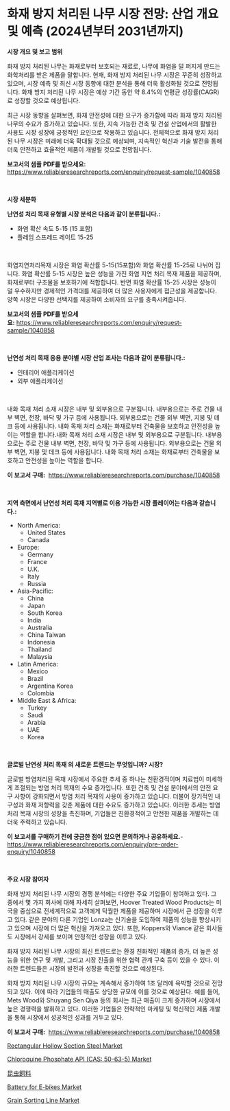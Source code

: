 <p><h1>화재 방지 처리된 나무 시장 전망: 산업 개요 및 예측 (2024년부터 2031년까지)</h1></p><p><strong>시장 개요 및 보고 범위</strong></p>
<p><p>화재 방지 처리된 나무는 화재로부터 보호되는 재료로, 나무에 화염을 덜 퍼지게 만드는 화학처리를 받은 제품을 말합니다. 현재, 화재 방지 처리된 나무 시장은 꾸준히 성장하고 있으며, 시장 예측 및 최신 시장 동향에 대한 분석을 통해 더욱 활성화될 것으로 전망됩니다. 화재 방지 처리된 나무 시장은 예상 기간 동안 약 8.4%의 연평균 성장률(CAGR)로 성장할 것으로 예상됩니다.</p><p>최근 시장 동향을 살펴보면, 화재 안전성에 대한 요구가 증가함에 따라 화재 방지 처리된 나무의 수요가 증가하고 있습니다. 또한, 지속 가능한 건축 및 건설 산업에서의 활발한 사용도 시장 성장에 긍정적인 요인으로 작용하고 있습니다. 전체적으로 화재 방지 처리된 나무 시장은 미래에 더욱 확대될 것으로 예상되며, 지속적인 혁신과 기술 발전을 통해 더욱 안전하고 효율적인 제품이 개발될 것으로 전망됩니다.</p></p>
<p><strong>보고서의 샘플 PDF를 받으세요:</strong> <a href="https://www.reliableresearchreports.com/enquiry/request-sample/1040858">https://www.reliableresearchreports.com/enquiry/request-sample/1040858</a></p>
<p>&nbsp;</p>
<p><strong>시장 세분화</strong></p>
<p><strong>난연성 처리 목재 유형별 시장 분석은 다음과 같이 분류됩니다.:</strong></p>
<p><ul><li>화염 확산 속도 5-15 (15 포함)</li><li>플레임 스프레드 레이트 15-25</li></ul></p>
<p>&nbsp;</p>
<p><p>화염지연처리목재 시장은 화염 확산률 5-15(15포함)와 화염 확산률 15-25로 나뉘어 집니다. 화염 확산률 5-15 시장은 높은 성능을 가진 화염 지연 처리 목재 제품을 제공하며, 화재로부터 구조물을 보호하기에 적합합니다. 반면 화염 확산률 15-25 시장은 성능이 덜 우수하지만 경제적인 가격대를 제공하여 더 많은 사용자에게 접근성을 제공합니다. 양쪽 시장은 다양한 선택지를 제공하여 소비자의 요구를 충족시켜줍니다.</p></p>
<p><strong>보고서의 샘플 PDF를 받으세요:</strong>&nbsp;<a href="https://www.reliableresearchreports.com/enquiry/request-sample/1040858">https://www.reliableresearchreports.com/enquiry/request-sample/1040858</a></p>
<p>&nbsp;</p>
<p><strong> 난연성 처리 목재 응용 분야별 시장 산업 조사는 다음과 같이 분류됩니다.:</strong></p>
<p><ul><li>인테리어 애플리케이션</li><li>외부 애플리케이션</li></ul></p>
<p>&nbsp;</p>
<p><p>내화 목재 처리 소재 시장은 내부 및 외부용으로 구분됩니다. 내부용으로는 주로 건물 내부 벽면, 천장, 바닥 및 가구 등에 사용됩니다. 외부용으로는 건물 외부 벽면, 지붕 및 데크 등에 사용됩니다. 내화 목재 처리 소재는 화재로부터 건축물을 보호하고 안전성을 높이는 역할을 합니다.내화 목재 처리 소재 시장은 내부 및 외부용으로 구분됩니다. 내부용으로는 주로 건물 내부 벽면, 천장, 바닥 및 가구 등에 사용됩니다. 외부용으로는 건물 외부 벽면, 지붕 및 데크 등에 사용됩니다. 내화 목재 처리 소재는 화재로부터 건축물을 보호하고 안전성을 높이는 역할을 합니다.</p></p>
<p><strong>이 보고서 구매:</strong>&nbsp; <a href="https://www.reliableresearchreports.com/purchase/1040858">https://www.reliableresearchreports.com/purchase/1040858</a></p>
<p>&nbsp;</p>
<p><strong>지역 측면에서 난연성 처리 목재 지역별로 이용 가능한 시장 플레이어는 다음과 같습니다.:</strong></p>
<p><ul>
    <li>
        North America:
        <ul>
            <li>United States</li>
            <li>Canada</li>
        </ul>
    </li>
    <li>
        Europe:
        <ul>
            <li>Germany</li>
            <li>France</li>
            <li>U.K.</li>
            <li>Italy</li>
            <li>Russia</li>
        </ul>
    </li>
    <li>
        Asia-Pacific:
        <ul>
            <li>China</li>
            <li>Japan</li>
            <li>South Korea</li>
            <li>India</li>
            <li>Australia</li>
            <li>China Taiwan</li>
            <li>Indonesia</li>
            <li>Thailand</li>
            <li>Malaysia</li>
        </ul>
    </li>
    <li>
        Latin America:
        <ul>
            <li>Mexico</li>
            <li>Brazil</li>
            <li>Argentina Korea</li>
            <li>Colombia</li>
        </ul>
    </li>
    <li>
        Middle East & Africa:
        <ul>
            <li>Turkey</li>
            <li>Saudi</li>
            <li>Arabia</li>
            <li>UAE</li>
            <li>Korea</li>
        </ul>
    </li>
    </ul></p>
<p>&nbsp;</p>
<p><strong>글로벌 난연성 처리 목재 의 새로운 트렌드는 무엇입니까? 시장?</strong></p>
<p><p>글로벌 방염처리된 목재 시장에서 주요한 추세 중 하나는 친환경적이며 치료법이 미세하게 조절되는 방염 처리 목재의 수요 증가입니다. 또한 건축 및 건설 분야에서의 안전 요구 사항이 강화되면서 방염 처리 목재의 사용이 증가하고 있습니다. 더불어 장기적인 내구성과 화재 저항력을 갖춘 제품에 대한 수요도 증가하고 있습니다. 이러한 추세는 방염 처리 목재 시장의 성장을 촉진하며, 기업들은 친환경적이고 안전한 제품을 개발하는 데 더욱 주력하고 있습니다.</p></p>
<p><strong>이 보고서를 구매하기 전에 궁금한 점이 있으면 문의하거나 공유하세요.</strong>- <a href="https://www.reliableresearchreports.com/enquiry/pre-order-enquiry/1040858">https://www.reliableresearchreports.com/enquiry/pre-order-enquiry/1040858</a></p>
<p>&nbsp;</p>
<p><strong>주요 시장 참여자</strong></p>
<p><p>화재 방지 처리된 나무 시장의 경쟁 분석에는 다양한 주요 기업들이 참여하고 있다. 그 중에서 몇 가지 회사에 대해 자세히 살펴보면, Hoover Treated Wood Products는 미국을 중심으로 전세계적으로 고객에게 탁월한 제품을 제공하며 시장에서 큰 성장을 이루고 있다. 같은 분야의 다른 기업인 Lonza는 신기술을 도입하여 제품의 성능을 향상시키고 있으며 시장에 더 많은 혁신을 가져오고 있다. 또한, Koppers와 Viance 같은 회사들도 시장에서 강세를 보이며 안정적인 성장을 이루고 있다.</p><p>화재 방지 처리된 나무 시장의 최신 트렌드로는 환경 친화적인 제품의 증가, 더 높은 성능을 위한 연구 및 개발, 그리고 시장 진출을 위한 협력 관계 구축 등이 있을 수 있다. 이러한 트렌드들은 시장의 발전과 성장을 촉진할 것으로 예상된다.</p><p>화재 방지 처리된 나무 시장의 규모는 계속해서 증가하여 1조 달러에 육박할 것으로 전망되고 있다. 이에 따라 기업들의 매출도 상당한 규모에 이를 것으로 예상된다. 예를 들어, Mets Wood와 Shuyang Sen Qiya 등의 회사는 최근 매출이 크게 증가하며 시장에서 높은 경쟁력을 발휘하고 있다. 이러한 기업들은 전략적인 마케팅 및 혁신적인 제품 개발을 통해 시장에서 성공적인 성과를 거두고 있다.</p></p>
<p><strong>이 보고서 구매:</strong>&nbsp;&nbsp;<a href="https://www.reliableresearchreports.com/purchase/1040858">https://www.reliableresearchreports.com/purchase/1040858</a></p>
<p><p><a href="https://github.com/WillieWoodard/Market-Research-Report-List-3/blob/main/rectangular-hollow-section-steel-market.md">Rectangular Hollow Section Steel Market</a></p><p><a href="https://issuu.com/reportprime-2/docs/chloroquine-phosphate-api-cas-50-63-5-market-size-">Chloroquine Phosphate API (CAS: 50-63-5) Market</a></p><p><a href="https://github.com/dzy793153605/Market-Research-Report-List-1/blob/main/5842366190108.md">昆虫飼料</a></p><p><a href="https://view.publitas.com/reportprime-1/battery-for-e-bikes-market-insights-market-players-and-forecast-till-2031/">Battery for E-bikes Market</a></p><p><a href="https://nifty-kite-d51.notion.site/Grain-Sorting-Line-Market-Research-Report-Provides-Critical-Insights-that-can-help-Shape-Business-De-036171bc65454c83bc52dc4c3b5d56a2">Grain Sorting Line Market</a></p></p>
